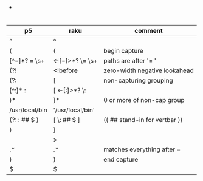 - [](#org52a5d61)


<a id="org52a5d61"></a>

# 

| p5             | raku                | comment                       |
|-------------- |------------------- |----------------------------- |
| ^              | ^                   |                               |
| (              | (                   | begin capture                 |
| [^=]\*? =  \s+ | <-[=]>\*?  \\=  \s+ | paths are after '= '          |
| (?!            | <!before            | zero-width negative lookahead |
| (?:            | [                   | non-capturing grouping        |
| [^:]\* :       | [ <-[:]>\*? \\:     |                               |
| )\*            | ]\*                 | 0 or more of non-cap group    |
| /usr/local/bin | '/usr/local/bin'    |                               |
| (?: : ## $ )   | [ \\: ## $ ]        | (( ## stand-in for vertbar )) |
| )              | ]                   |                               |
|                | >                   |                               |
| .\*            | .\*                 | matches everything after =    |
| )              | )                   | end capture                   |
| $              | $                   |                               |
